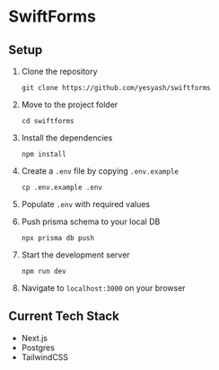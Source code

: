# SwiftForms

## Setup

1. Clone the repository

   ```
   git clone https://github.com/yesyash/swiftforms
   ```

2. Move to the project folder

   ```
   cd swiftforms
   ```

3. Install the dependencies

   ```
   npm install
   ```

4. Create a `.env` file by copying `.env.example`

   ```
   cp .env.example .env
   ```

5. Populate `.env` with required values
6. Push prisma schema to your local DB
   ```
   npx prisma db push
   ```
7. Start the development server

   ```
   npm run dev
   ```

8. Navigate to `localhost:3000` on your browser

## Current Tech Stack

- Next.js
- Postgres
- TailwindCSS
